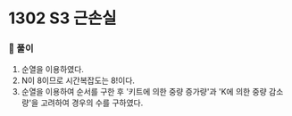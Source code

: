 # 1302 S3 근손실

### 📂 풀이
1. 순열을 이용하였다.
2. N이 8이므로 시간복잡도는 8!이다.
3. 순열을 이용하여 순서를 구한 후 '키트에 의한 중량 증가량'과 'K에 의한 중량 감소량'을 고려하여 경우의 수를 구하였다.